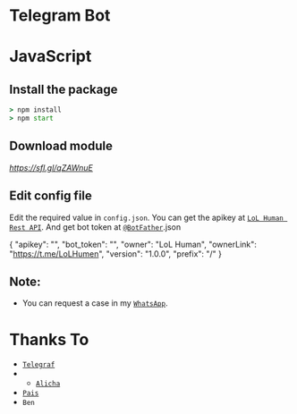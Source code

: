 # Telegram Bot
# JavaScript 

## Install the package
```cmd
> npm install
> npm start
```
## Download module
*https://sfl.gl/qZAWnuE*

## Edit config file
Edit the required value in `config.json`. You can get the apikey at [`LoL Human Rest API`](http://api.lolhuman.xyz/). And get bot token at [`@BotFather`](http://t.me/BotFather).json


{
    "apikey": "",
    "bot_token": "",
    "owner": "LoL Human",
    "ownerLink": "https://t.me/LoLHumen",
    "version": "1.0.0",
    "prefix": "/"
}


## Note:
* You can request a case in my [`WhatsApp`](http://wa.me/6281400346604).

# Thanks To
* [`Telegraf`](https://github.com/telegraf/telegraf)
* * [`Alicha`](https://github.com/AlichaIcha)
* [`Pais`](https://github.com/Paiiss)
* `Ben`
